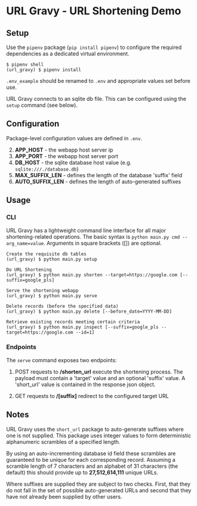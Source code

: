 # URL Gravy - URL Shortening Demo

## Setup

Use the `pipenv` package (`pip install pipenv`) to configure the required dependencies as a dedicated virtual environment.

    $ pipenv shell
    (url_gravy) $ pipenv install

`.env_example` should be renamed to `.env` and appropriate values set before use.

URL Gravy connects to an sqlite db file. This can be configured using the `setup` command (see below).

## Configuration

Package-level configuration values are defined in `.env`.

2. **APP_HOST** - the webapp host server ip
3. **APP_PORT** - the webapp host server port
4. **DB_HOST** - the sqlite database host value (e.g. `sqlite:///./database.db`)
5. **MAX_SUFFIX_LEN** - defines the length of the database 'suffix' field
6. **AUTO_SUFFIX_LEN** - defines the length of auto-generated suffixes

## Usage
 
### CLI

URL Gravy has a lightweight command line interface for all major shortening-related operations. The basic syntax is `python main.py cmd --arg_name=value`. Arguments in square brackets ([]) are optional.

    Create the requisite db tables
    (url_gravy) $ python main.py setup

    Do URL Shortening
    (url_gravy) $ python main.py shorten --target=https://google.com [--suffix=google_pls]

    Serve the shortening webapp
    (url_gravy) $ python main.py serve

    Delete records (before the specified data)
    (url_gravy) $ python main.py delete [--before_date=YYYY-MM-DD]

    Retrieve existing records meeting certain criteria
    (url_gravy) $ python main.py inspect [--suffix=google_pls --target=https://google.com --id=1]

### Endpoints

The `serve` command exposes two endpoints: 
1. POST requests to **/shorten_url** execute the shortening process. The payload must contain a 'target' value and an optional 'suffix' value. A 'short_url' value is contained in the response json object.

2. GET requests to **/[suffix]** redirect to the configured target URL

## Notes

URL Gravy uses the `short_url` package to auto-generate suffixes where one is not supplied. This package uses integer values to form deterministic alphanumeric scrambles of a specified length.

By using an auto-incrementing database id field these scrambles are guaranteed to be unique for each corresponding record. Assuming a scramble length of 7 characters and an alphabet of 31 characters (the default) this should provide up to **27,512,614,111** unique URLs.

Where suffixes are supplied they are subject to two checks. First, that they do not fall in the set of possible auto-generated URLs and second that they have not already been supplied by other users.
